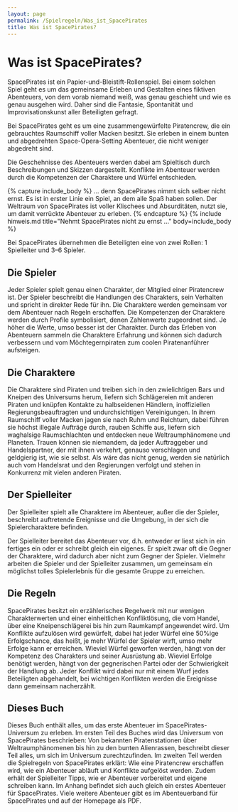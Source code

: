 ```yaml
---
layout: page
permalink: /Spielregeln/Was_ist_SpacePirates
title: Was ist SpacePirates?
---
```


# Was ist SpacePirates?

SpacePirates ist ein Papier-und-Bleistift-Rollenspiel. Bei einem solchen Spiel geht es um das gemeinsame Erleben und Gestalten eines fiktiven Abenteuers, von dem vorab niemand weiß, was genau geschieht und wie es genau ausgehen wird. Daher sind die Fantasie, Spontanität und Improvisationskunst aller Beteiligten gefragt.

Bei SpacePirates geht es um eine zusammengewürfelte Piratencrew, die ein gebrauchtes Raumschiff voller Macken besitzt. Sie erleben in einem bunten und abgedrehten Space-Opera-Setting Abenteuer, die nicht weniger abgedreht sind.

Die Geschehnisse des Abenteuers werden dabei am Spieltisch durch Beschreibungen und Skizzen dargestellt. Konflikte im Abenteuer werden durch die Kompetenzen der Charaktere und Würfel entschieden.

{% capture include_body %}
&hellip; denn SpacePirates nimmt sich selber nicht ernst. Es ist in erster Linie ein Spiel, an dem alle Spaß haben sollen. Der Weltraum von SpacePirates ist voller Klischees und Absurditäten, nutzt sie, um damit verrückte Abenteuer zu erleben.
{% endcapture %}
{% include hinweis.md title="Nehmt SpacePirates nicht zu ernst &hellip;" body=include_body %}

Bei SpacePirates übernehmen die Beteiligten eine von zwei Rollen: 1 Spielleiter und 3&ndash;6 Spieler.

## Die Spieler

Jeder Spieler spielt genau einen Charakter, der Mitglied einer Piratencrew ist. Der Spieler beschreibt die Handlungen des Charakters, sein Verhalten und spricht in direkter Rede für ihn. Die Charaktere werden gemeinsam vor dem Abenteuer nach Regeln erschaffen. Die Kompetenzen der Charaktere werden durch Profile symbolisiert, denen Zahlenwerte zugeordnet sind. Je höher die Werte, umso besser ist der Charakter. Durch das Erleben von Abenteuern sammeln die Charaktere Erfahrung und können sich dadurch verbessern und vom Möchtegernpiraten zum coolen Piratenanführer aufsteigen.

## Die Charaktere

Die Charaktere sind Piraten und treiben sich in den zwielichtigen Bars und Kneipen des Universums herum, liefern sich Schlägereien mit anderen Piraten und knüpfen Kontakte zu halbseidenen Händlern, inoffiziellen Regierungsbeauftragten und undurchsichtigen Vereinigungen. In ihrem Raumschiff voller Macken jagen sie nach Ruhm und Reichtum, dabei führen sie höchst illegale Aufträge durch, rauben Schiffe aus, liefern sich waghalsige Raumschlachten und entdecken neue Weltraumphänomene und Planeten. Trauen können sie niemandem, da jeder Auftraggeber und Handelspartner, der mit ihnen verkehrt, genauso verschlagen und geldgierig ist, wie sie selbst. Als wäre das nicht genug, werden sie natürlich auch vom Handelsrat und den Regierungen verfolgt und stehen in Konkurrenz mit vielen anderen Piraten.

## Der Spielleiter

Der Spielleiter spielt alle Charaktere im Abenteuer, außer die der Spieler, beschreibt auftretende Ereignisse und die Umgebung, in der sich die Spielercharaktere befinden.

Der Spielleiter bereitet das Abenteuer vor, d.h. entweder er liest sich in ein fertiges ein oder er schreibt gleich ein eigenes. Er spielt zwar oft die Gegner der Charaktere, wird dadurch aber nicht zum Gegner der Spieler. Vielmehr arbeiten die Spieler und der Spielleiter zusammen, um gemeinsam ein möglichst tolles Spielerlebnis für die gesamte Gruppe zu erreichen.

## Die Regeln

SpacePirates besitzt ein erzählerisches Regelwerk mit nur wenigen Charakterwerten und einer einheitlichen Konfliktlösung, die vom Handel, über eine Kneipenschlägerei bis hin zum Raumkampf angewendet wird. Um Konflikte aufzulösen wird gewürfelt, dabei hat jeder Würfel eine 50%ige Erfolgschance, das heißt, je mehr Würfel der Spieler wirft, umso mehr Erfolge kann er erreichen. Wieviel Würfel geworfen werden, hängt von der Kompetenz des Charakters und seiner Ausrüstung ab. Wieviel Erfolge benötigt werden, hängt von der gegnerischen Partei oder der Schwierigkeit der Handlung ab. Jeder Konflikt wird dabei nur mit einem Wurf jedes Beteiligten abgehandelt, bei wichtigen Konflikten werden die Ereignisse dann gemeinsam nacherzählt.

## Dieses Buch

Dieses Buch enthält alles, um das erste Abenteuer im SpacePirates-Universum zu erleben. Im ersten Teil des Buches wird das Universum von SpacePirates beschrieben: Von bekannten Piratenstationen über Weltraumphänomenen bis hin zu den bunten Alienrassen, beschreibt dieser Teil alles, um sich im Universum zurechtzufinden. Im zweiten Teil werden die Spielregeln von SpacePirates erklärt: Wie eine Piratencrew erschaffen wird, wie ein Abenteuer abläuft und Konflikte aufgelöst werden. Zudem erhält der Spielleiter Tipps, wie er Abenteuer vorbereitet und eigene schreiben kann. Im Anhang befindet sich auch gleich ein erstes Abenteuer für SpacePirates. Viele weitere Abenteuer gibt es im Abenteuerband für SpacePirates und auf der Homepage als PDF.
